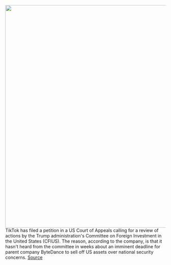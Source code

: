 <img src='https://cdn.vox-cdn.com/thumbor/sbk-hK-rGYkJoEPugtN7ng4HDak=/0x0:2040x1360/1200x800/filters:focal(857x517:1183x843)/cdn.vox-cdn.com/uploads/chorus_image/image/67769414/acastro_200803_1777_tikTok_0001.0.0.jpg' width='700px' /><br/>
TikTok has filed a petition in a US Court of Appeals calling for a review of actions by the Trump administration's Committee on Foreign Investment in the United States (CFIUS). The reason, according to the company, is that it hasn't heard from the committee in weeks about an imminent deadline for parent company ByteDance to sell off US assets over national security concerns.
<a href='https://www.theverge.com/2020/11/10/21559677/tiktok-cfius-court-petition-ban-deadline'> Source <a/>